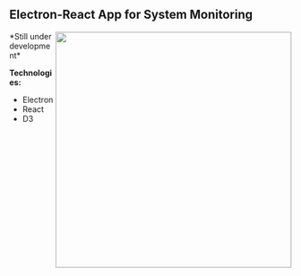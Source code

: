 ## Electron-React App for System Monitoring
<img align="right" src="https://nguymin4.github.io/assets/img/electron-system-monitor.png"  alt =" " width="420" style="border: solid 1px #d4d4d4" />
*Still under development*  

**Technologies:**
- Electron
- React
- D3 